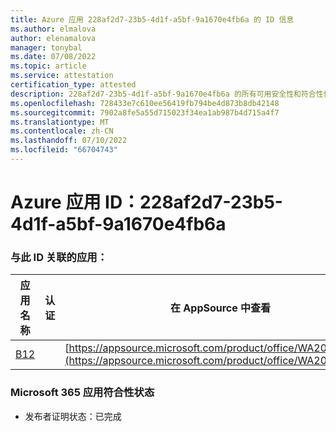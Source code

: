 ```yaml
---
title: Azure 应用 228af2d7-23b5-4d1f-a5bf-9a1670e4fb6a 的 ID 信息
ms.author: elmalova
author: elenamalova
manager: tonybal
ms.date: 07/08/2022
ms.topic: article
ms.service: attestation
certification_type: attested
description: 228af2d7-23b5-4d1f-a5bf-9a1670e4fb6a 的所有可用安全性和符合性信息。
ms.openlocfilehash: 728433e7c610ee56419fb794be4d873b8db42148
ms.sourcegitcommit: 7902a8fe5a55d715023f34ea1ab987b4d715a4f7
ms.translationtype: MT
ms.contentlocale: zh-CN
ms.lasthandoff: 07/10/2022
ms.locfileid: "66704743"
---
```

# <a name="azure-app-id-228af2d7-23b5-4d1f-a5bf-9a1670e4fb6a"></a>Azure 应用 ID：228af2d7-23b5-4d1f-a5bf-9a1670e4fb6a


### <a name="apps-associated-with-this-id"></a>与此 ID 关联的应用：
| **应用名称** | **认证** | **在 AppSource 中查看** |
|--------------|---------------|-----------------------|
| [B12](../forward/WA200004073.md) |  | [https://appsource.microsoft.com/product/office/WA200004073](https://appsource.microsoft.com/product/office/WA200004073) |

### <a name="microsoft-365-app-compliance-status"></a>Microsoft 365 应用符合性状态
- 发布者证明状态：已完成
